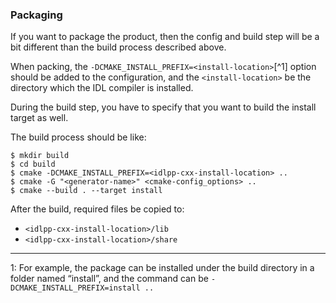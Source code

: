 ### Packaging

If you want to package the product, then the config and build step will be a bit different than the build process described above.

When packing, the `-DCMAKE_INSTALL_PREFIX=<install-location>`[^1] option should be added to the configuration, and the `<install-location>` be the directory which the IDL compiler is installed.



During the build step, you have to specify that you want to build the install target as well.

The build process should be like:

```
$ mkdir build
$ cd build
$ cmake -DCMAKE_INSTALL_PREFIX=<idlpp-cxx-install-location> ..
$ cmake -G "<generator-name>" <cmake-config_options> ..
$ cmake --build . --target install
```

After the build, required files be copied to:

- `<idlpp-cxx-install-location>/lib`
- `<idlpp-cxx-install-location>/share`


---
1: For example, the package can be installed under the build directory in a folder named “install”, and the command can be `-DCMAKE_INSTALL_PREFIX=install ..`